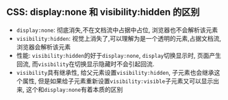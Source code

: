 ## CSS: display:none 和 visibility:hidden 的区别
- `display:none`: 彻底消失,不在文档流中占据中占位, 浏览器也不会解析该元素
- `visibility:hidden`: 视觉上消失了,可以理解为是一个透明的元素,占据文档流,浏览器会解析该元素
- 性能: `visibility:hidden`的好于`display:none`, `display`切换显示时, 页面产生回流, 而`visibility`在切换显示隐藏时不会引起回流.
- `visibility`具有继承性, 给父元素设置`visibility:hidden`, 子元素也会继承这个属性, 但是如果给子元素重新设置`visibility:visible`子元素又可以显示出来, 这个和`display:none`有着本质的区别